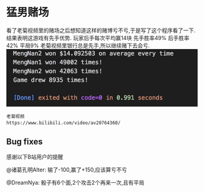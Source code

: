 # 猛男赌场

看了老菊视频里的赌场之后想知道这样的赌博亏不亏,于是写了这个程序看了一下. 结果表明这游戏有先手优势.
玩家后手每次平均赢14块
先手胜率49%
后手胜率42%
平局9%
老菊视频里银行总是先手,所以继续赌下去会亏.
![Image text](https://github.com/KakiGit/MengNanCasino/raw/master/result.png)
```bash
老菊视频
https://www.bilibili.com/video/av20764360/
```

## Bug fixes
感谢以下B站用户的提醒

@诸葛孔明Alter: 输了-100,赢了+150,应该算亏不亏

@DreamNya: 骰子有6个面,2个攻击2个再来一次,且有平局